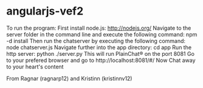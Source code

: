 angularjs-vef2
==============
To run the program:
First install node.js: http://nodejs.org/
Navigate to the server folder in the command line and execute the following command:
npm -d install
Then run the chatserver by executing the following command:
node chatserver.js
Navigate further into the app directory:
cd app
Run the http server:
python ./server.py
This will run PlainChat® on the port 8081
Go to your prefered browser and go to http://localhost:8081/#/
Now Chat away to your heart's content

From Ragnar (ragnarp12) and Kristinn (kristinnv12)
